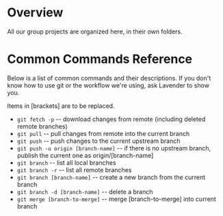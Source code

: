 # Overview
All our group projects are organized here, in their own folders.

# Common Commands Reference
Below is a list of common commands and their descriptions. If you don't know how to use git or the workflow we're using, ask Lavender to show you.

Items in [brackets] are to be replaced.
- `git fetch -p` -- download changes from remote (including deleted remote branches)
- `git pull` -- pull changes from remote into the current branch
- `git push` -- push changes to the current upstream branch
- `git push -u origin [branch-name]` -- if there is no upstream branch, publish the current one as origin/[branch-name]
- `git branch` -- list all local branches
- `git branch -r` -- list all remote branches
- `git branch [branch-name]` -- create a new branch from the current branch
- `git branch -d [branch-name]` -- delete a branch
- `git merge [branch-to-merge]` -- merge [branch-to-merge] into current branch
